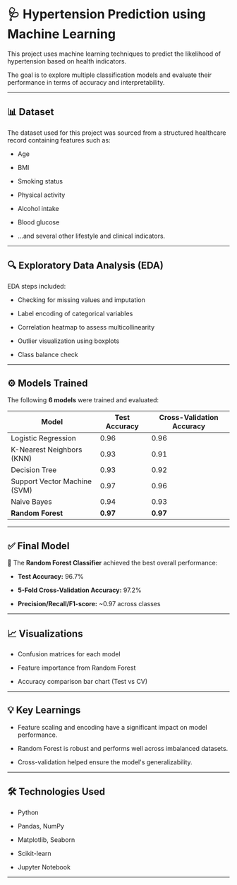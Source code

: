 # 🩺 Hypertension Prediction using Machine Learning



This project uses machine learning techniques to predict the likelihood of hypertension based on health indicators. 

The goal is to explore multiple classification models and evaluate their performance in terms of accuracy and interpretability.



---



## 📊 Dataset



The dataset used for this project was sourced from a structured healthcare record containing features such as:



- Age

- BMI

- Smoking status

- Physical activity

- Alcohol intake

- Blood glucose

- ...and several other lifestyle and clinical indicators.



---



## 🔍 Exploratory Data Analysis (EDA)



EDA steps included:



- Checking for missing values and imputation

- Label encoding of categorical variables

- Correlation heatmap to assess multicollinearity

- Outlier visualization using boxplots

- Class balance check



---



## ⚙️ Models Trained



The following **6 models** were trained and evaluated:



| Model                          | Test Accuracy | Cross-Validation Accuracy |
|-------------------------------|---------------|---------------------------|
| Logistic Regression           | 0.96          | 0.96                      |
| K-Nearest Neighbors (KNN)     | 0.93          | 0.91                      |
| Decision Tree                 | 0.93          | 0.92                      |
| Support Vector Machine (SVM)  | 0.97          | 0.96                      |
| Naive Bayes                   | 0.94          | 0.93                      |
| **Random Forest**             | **0.97**      | **0.97**                  |



---



## ✅ Final Model



🎯 The **Random Forest Classifier** achieved the best overall performance:

- **Test Accuracy:** 96.7%

- **5-Fold Cross-Validation Accuracy:** 97.2%

- **Precision/Recall/F1-score:** ~0.97 across classes



---



## 📈 Visualizations



- Confusion matrices for each model

- Feature importance from Random Forest

- Accuracy comparison bar chart (Test vs CV)



---



## 💡 Key Learnings



- Feature scaling and encoding have a significant impact on model performance.

- Random Forest is robust and performs well across imbalanced datasets.

- Cross-validation helped ensure the model's generalizability.



---



## 🛠️ Technologies Used



- Python

- Pandas, NumPy

- Matplotlib, Seaborn

- Scikit-learn

- Jupyter Notebook



---


